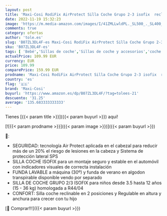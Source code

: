 ```yaml
---
layout: post
title: 'Maxi-Cosi RodiFix AirProtect Silla Coche Grupo 2-3 isofix  reclinable en 2 posiciones  regulable en altura y anchura  para niños 3 5 - 12 años  Color Authentic Graphite'
date: 2022-11-19 15:32:23
image: 'https://m.media-amazon.com/images/I/41ZMLLwldPL._SL500_._SL400_.jpg'
comments: true
category: ofertas
author: 'tole.es'
slug: 'B07ZL3DL4F-es Maxi-Cosi RodiFix AirProtect Silla Coche Grupo 2-3 isofix...'
sku: 'B07ZL3DL4F-es'
tags: [ 'Bebé','Sillas de coche','Sillas de coche y accesorios','coche','grupo','isofix','maxi-cosi','silla','🇪🇸', ]
actualPrice: 109.99 EUR
currency: EUR
price: 109.99
comparePrice: 159.99 EUR
prodname: 'Maxi-Cosi RodiFix AirProtect Silla Coche Grupo 2-3 isofix  reclinable en 2 posiciones  regulable en altura y anchura  para niños 3 5 - 12 años  Color Authentic Graphite'
country: 'es'
flag: '🇪🇸'
brand: 'Maxi-Cosi'
buyurl: 'https://www.amazon.es/dp/B07ZL3DL4F/?tag=tolees-21'
descuento: '31.25'
average: '135.683333333333'
---
```


Tienes [{{< param title >}}]({{< param buyurl >}}) aqui!

[![{{< param prodname >}}]({{< param image >}})]({{< param buyurl >}})

🔎:

- SEGURIDAD: tecnología Air Protect aplicada en el cabezal para reducir más de un 20% el riesgo de lesiones en la cabeza y Sistema de protección lateral SPS
- SILLA COCHE ISOFIX para un montaje seguro y estable en el automóvil con indicadores visuales de correcta instalación
- FUNDA LAVABLE a máquina (30º) y funda de verano en algodon transpirable disponible vendo por separado
- SILLA DE COCHE GRUPO 2/3 ISOFIX para niños desde 3.5 hasta 12 años (15 - 36 kg) homologada a R44/04
- CONFORT: Silla coche reclinable en 2 posiciones y Regulable en altura y anchura para crecer con tu hijo

[🛒 Comprar!!!]({{< param buyurl >}})
